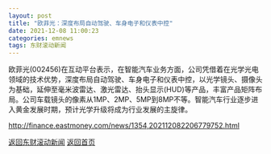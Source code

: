 ```yaml
---
layout: post
title: "欧菲光：深度布局自动驾驶、车身电子和仪表中控"
date: 2021-12-08 11:00:23
categories: emnews
tags: 东财滚动新闻
---
```


欧菲光(002456)在互动平台表示，在智能汽车业务方面，公司凭借着在光学光电领域的技术优势，深度布局自动驾驶、车身电子和仪表中控，以光学镜头、摄像头为基础，延伸至毫米波雷达、激光雷达、抬头显示(HUD)等产品，丰富产品矩阵布局。公司车载镜头的像素从1MP、2MP、5MP到8MP不等。智能汽车行业逐步进入黄金发展时期，预计光学升级将成为行业发展的主旋律。

<http://finance.eastmoney.com/news/1354,202112082206779752.html>

[返回东财滚动新闻](./emnews/)
[返回首页](./)